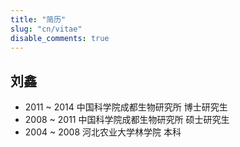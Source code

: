 ```yaml
---
title: "简历"
slug: "cn/vitae"
disable_comments: true
---
```


## 刘鑫

+ 2011 ~ 2014 中国科学院成都生物研究所 博士研究生
+ 2008 ~ 2011 中国科学院成都生物研究所 硕士研究生
+ 2004 ~ 2008 河北农业大学林学院 本科


